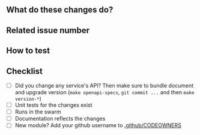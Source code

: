 <!--  **WIP-** prefix in title if still work in progress -->

## What do these changes do?

<!-- Please give a short brief about these changes. -->


## Related issue number

<!-- Please add #issues -->


## How to test

<!-- Please explain how this can be tested. Also state whether this PR needs a full rebuild, database changes, etc. -->


## Checklist

- [ ] Did you change any service's API? Then make sure to bundle document and upgrade version (``make openapi-specs``, ``git commit ...`` and then ``make version-*``)
- [ ] Unit tests for the changes exist
- [ ] Runs in the swarm
- [ ] Documentation reflects the changes
- [ ] New module? Add your github username to [.github/CODEOWNERS](.github/CODEOWNERS)
